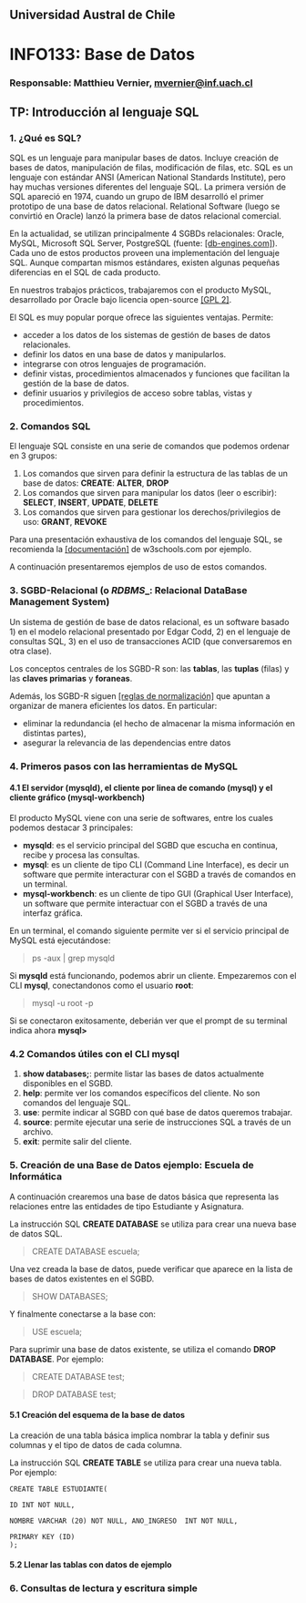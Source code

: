 ## Universidad Austral de Chile

# INFO133: Base de Datos

### Responsable: Matthieu Vernier, mvernier@inf.uach.cl

## TP: Introducción al lenguaje SQL

### 1. ¿Qué es SQL?

SQL es un lenguaje para manipular bases de datos. Incluye creación de bases de datos, manipulación de filas, modificación de filas, etc. SQL es un lenguaje con estándar ANSI (American National Standards Institute), pero hay muchas versiones diferentes del lenguaje SQL. La primera versión de SQL apareció en 1974, cuando un grupo de IBM desarrolló el primer prototipo de una base de datos relacional. Relational Software (luego se convirtió en Oracle) lanzó la primera base de datos relacional comercial. 

En la actualidad, se utilizan principalmente 4 SGBDs relacionales: Oracle, MySQL, Microsoft SQL Server, PostgreSQL (fuente: [[db-engines.com]](https://db-engines.com/en/ranking)). Cada uno de estos productos proveen una implementación del lenguaje SQL. Aunque compartan mismos estándares, existen algunas pequeñas diferencias en el SQL de cada producto.

En nuestros trabajos prácticos, trabajaremos con el producto MySQL, desarrollado por Oracle bajo licencia open-source [[GPL 2]](https://es.wikipedia.org/wiki/GNU_General_Public_License).

El SQL es muy popular porque ofrece las siguientes ventajas. Permite:
- acceder a los datos de los sistemas de gestión de bases de datos relacionales.
- definir los datos en una base de datos y manipularlos.
- integrarse con otros lenguajes de programación.
- definir vistas, procedimientos almacenados y funciones que facilitan la gestión de la base de datos.
- definir usuarios y privilegios de acceso sobre tablas, vistas y procedimientos.

### 2. Comandos SQL

El lenguaje SQL consiste en una serie de comandos que podemos ordenar en 3 grupos:

1. Los comandos que sirven para definir la estructura de las tablas de un base de datos: **CREATE**:  **ALTER**, **DROP**
2. Los comandos que sirven para manipular los datos (leer o escribir): **SELECT**, **INSERT**, **UPDATE**, **DELETE**
3. Los comandos que sirven para gestionar los derechos/privilegios de uso: **GRANT**, **REVOKE**

Para una presentación exhaustiva de los comandos del lenguaje SQL, se recomienda la [[documentación]](https://www.w3schools.com/SQl/sql_syntax.asp) de w3schools.com por ejemplo.

A continuación presentaremos ejemplos de uso de estos comandos.

### 3. SGBD-Relacional (o _RDBMS__: Relacional DataBase Management System)

Un sistema de gestión de base de datos relacional, es un software basado 1) en el modelo relacional presentado por Edgar Codd, 2) en el lenguaje de consultas SQL, 3) en el uso de transacciones ACID (que conversaremos en otra clase).

Los conceptos centrales de los SGBD-R son: las **tablas**, las **tuplas** (filas) y las **claves primarias** y **foraneas**.

Además, los SGBD-R siguen [[reglas de normalización]](https://es.wikipedia.org/wiki/Normalizaci%C3%B3n_de_bases_de_datos) que apuntan a organizar de manera eficientes los datos. En particular:
- eliminar la redundancia (el hecho de almacenar la misma información en distintas partes),
- asegurar la relevancia de las dependencias entre datos

### 4. Primeros pasos con las herramientas de MySQL

#### 4.1 El servidor (__mysqld__), el cliente por linea de comando (__mysql__) y el cliente gráfico (__mysql-workbench__)

El producto MySQL viene con una serie de softwares, entre los cuales podemos destacar 3 principales:
- **mysqld**: es el servicio principal del SGBD que escucha en continua, recibe y procesa las consultas.
- **mysql**: es un cliente de tipo CLI (Command Line Interface), es decir un software que permite interacturar con el SGBD a través de comandos en un terminal.
- **mysql-workbench**: es un cliente de tipo GUI (Graphical User Interface), un software que permite interactuar con el SGBD a través de una interfaz gráfica.

En un terminal, el comando siguiente permite ver si el servicio principal de MySQL está ejecutándose:

> ps -aux | grep mysqld

Si __mysqld__ está funcionando, podemos abrir un cliente. Empezaremos con el CLI __mysql__, conectandonos como el usuario __root__:

> mysql -u root -p

Si se conectaron exitosamente, deberián ver que el prompt de su terminal indica ahora **mysql>**


### 4.2 Comandos útiles con el CLI __mysql__

1. **show databases;**: permite listar las bases de datos actualmente disponibles en el SGBD.
1. **help**: permite ver los comandos específicos del cliente. No son comandos del lenguaje SQL.
1. **use**: permite indicar al SGBD con qué base de datos queremos trabajar.
1. **source**: permite ejecutar una serie de instrucciones SQL a través de un archivo.
1. **exit**: permite salir del cliente.

### 5. Creación de una Base de Datos ejemplo: __Escuela de Informática__

A continuación crearemos una base de datos básica que representa las relaciones entre las entidades de tipo Estudiante y Asignatura.

La instrucción SQL **CREATE DATABASE** se utiliza para crear una nueva base de datos SQL.

> CREATE DATABASE escuela;

Una vez creada la base de datos, puede verificar que aparece en la lista de bases de datos existentes en el SGBD.

> SHOW DATABASES;

Y finalmente conectarse a la base con:

> USE escuela;

Para suprimir una base de datos existente, se utiliza el comando **DROP DATABASE**. Por ejemplo:

> CREATE DATABASE test;

> DROP DATABASE test;


#### 5.1 Creación del esquema de la base de datos

La creación de una tabla básica implica nombrar la tabla y definir sus columnas y el tipo de datos de cada columna.

La instrucción SQL **CREATE TABLE** se utiliza para crear una nueva tabla. Por ejemplo:

```
CREATE TABLE ESTUDIANTE(

ID INT NOT NULL, 

NOMBRE VARCHAR (20) NOT NULL, ANO_INGRESO  INT NOT NULL,

PRIMARY KEY (ID)
);
```



#### 5.2 Llenar las tablas con datos de ejemplo


### 6. Consultas de lectura y escritura simple




